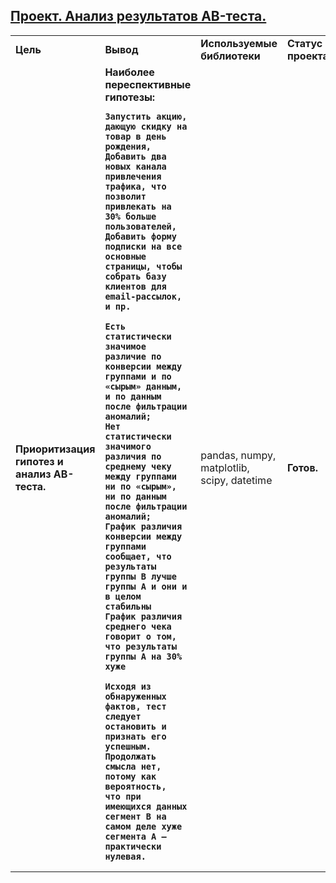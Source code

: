 ## <a href="https://praktikum.yandex.ru/data-analyst/" target="_blank"><b>Проект. Анализ результатов AB-теста.</b></a>



<table>
<tr>
<td><b>Цель</b></td>
<td><b>Вывод</b></td>
<td><b>Используемые библиотеки</b></td>
<td><b>Статус проекта</b></td>
<tr>
<td><b>Приоритизация гипотез и анализ АВ-теста.</b></td>
<td><b>Наиболее переспективные гипотезы:

    Запустить акцию, дающую скидку на товар в день рождения,
    Добавить два новых канала привлечения трафика, что позволит привлекать на 30% больше пользователей,
    Добавить форму подписки на все основные страницы, чтобы собрать базу клиентов для email-рассылок,
    и пр.

    Есть статистически значимое различие по конверсии между группами и по «сырым» данным, и по данным после фильтрации аномалий;
    Нет статистически значимого различия по среднему чеку между группами ни по «сырым», ни по данным после фильтрации аномалий;
    График различия конверсии между группами сообщает, что результаты группы B лучше группы A и они и в целом стабильны
    График различия среднего чека говорит о том, что результаты группы А на 30% хуже

    Исходя из обнаруженных фактов, тест следует остановить и признать его успешным. 
    Продолжать смысла нет, потому как вероятность, 
    что при имеющихся данных сегмент B на самом деле хуже сегмента A — практически нулевая.
<td>pandas, numpy, matplotlib, scipy, datetime</td>
<td><b>Готов.</b></td>
<tr>
